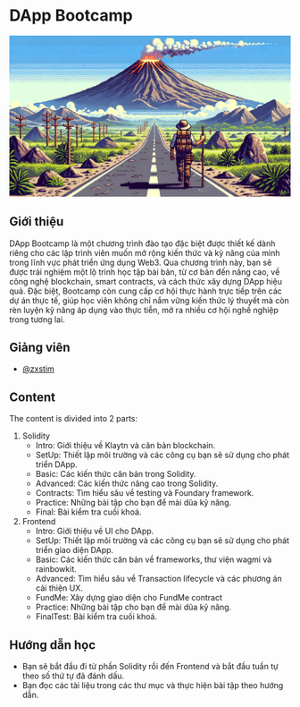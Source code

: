 # DApp Bootcamp

![DApp Bootcamp](../klaytn-dapp-bootcamp.webp)

## Giới thiệu
​DApp Bootcamp là một chương trình đào tạo đặc biệt được thiết kế dành riêng cho các lập trình viên muốn mở rộng kiến thức và kỹ năng của mình trong lĩnh vực phát triển ứng dụng Web3. Qua chương trình này, bạn sẽ được trải nghiệm một lộ trình học tập bài bản, từ cơ bản đến nâng cao, về công nghệ blockchain, smart contracts, và cách thức xây dựng DApp hiệu quả. Đặc biệt, Bootcamp còn cung cấp cơ hội thực hành trực tiếp trên các dự án thực tế, giúp học viên không chỉ nắm vững kiến thức lý thuyết mà còn rèn luyện kỹ năng áp dụng vào thực tiễn, mở ra nhiều cơ hội nghề nghiệp trong tương lai.

## Giảng viên
- [@zxstim](https://github.com/zxstim)

## Content
The content is divided into 2 parts:
1. Solidity
   - Intro: Giới thiệu về Klaytn và căn bản blockchain.
   - SetUp: Thiết lập môi trường và các công cụ bạn sẽ sử dụng cho phát triển DApp.
   - Basic: Các kiến thức căn bản trong Solidity.
   - Advanced: Các kiến thức nâng cao trong Solidity.
   - Contracts: Tìm hiểu sâu về testing và Foundary framework.
   - Practice: Những bài tập cho bạn để mài dũa kỹ năng.
   - Final: Bài kiểm tra cuối khoá.
2. Frontend
   - Intro: Giới thiệu về UI cho DApp.
   - SetUp: Thiết lập môi trường và các công cụ bạn sẽ sử dụng cho phát triển giao diện DApp.
   - Basic: Các kiến thức căn bản về frameworks, thư viện wagmi và rainbowkit.
   - Advanced: Tìm hiểu sâu về Transaction lifecycle và các phương án cải thiện UX.
   - FundMe: Xây dựng giao diện cho FundMe contract
   - Practice: Những bài tập cho bạn để mài dũa kỹ năng.
   - FinalTest: Bài kiểm tra cuối khoá.

## Hướng dẫn học
- Bạn sẽ bắt đầu đi từ phần Solidity rồi đến Frontend và bắt đầu tuần tự theo số thứ tự đã đánh dấu.
- Bạn đọc các tài liệu trong các thư mục và thực hiện bài tập theo hướng dẫn.
